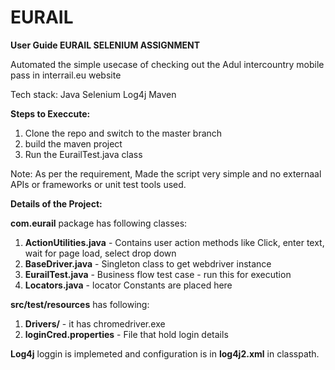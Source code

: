 # EURAIL
**User Guide EURAIL SELENIUM ASSIGNMENT**

Automated the simple usecase of checking out the Adul intercountry mobile pass in interrail.eu website

Tech stack: Java Selenium Log4j Maven

**Steps to Execcute:**

1. Clone the repo and switch to the master branch
2. build the maven project
3. Run the EurailTest.java class

Note: As per the requirement, Made the script very simple and no externaal APIs or frameworks or unit test tools used.

**Details of the Project:**

**com.eurail** package has following classes:
1. **ActionUtilities.java** - Contains user action methods like Click, enter text, wait for page load, select drop down
2. **BaseDriver.java** - Singleton class to get webdriver instance
3. **EurailTest.java** - Business flow test case - run this for execution
4. **Locators.java** - locator Constants are placed here 

**src/test/resources** has following:
1. **Drivers/** - it has chromedriver.exe
2. **loginCred.properties** -  File that hold login details

**Log4j** loggin is implemeted and configuration is in **log4j2.xml** in classpath.
